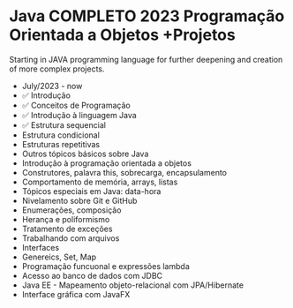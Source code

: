 # Java COMPLETO 2023 Programação Orientada a Objetos +Projetos
Starting in JAVA programming language for further deepening and creation of more complex projects.
* July/2023 - now
* ✅ Introdução
* ✅ Conceitos de Programação
* ✅ Introdução à linguagem Java
* ✅ Estrutura sequencial
* Estrutura condicional
* Estruturas repetitivas
* Outros tópicos básicos sobre Java
* Introdução à programação orientada a objetos
* Construtores, palavra this, sobrecarga, encapsulamento
* Comportamento de memória, arrays, listas
* Tópicos especiais em Java: data-hora
* Nivelamento sobre Git e GitHub
* Enumerações, composição
* Herança e poliformismo
* Tratamento de exceções
* Trabalhando com arquivos
* Interfaces
* Genereics, Set, Map
* Programação funcuonal e expressões lambda
* Acesso ao banco de dados com JDBC
* Java EE - Mapeamento objeto-relacional com JPA/Hibernate
* Interface gráfica com JavaFX
